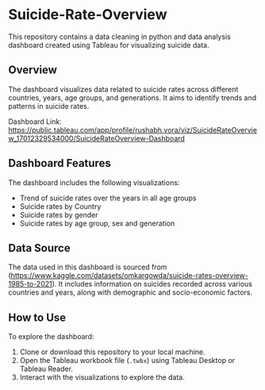 # Suicide-Rate-Overview

This repository contains a data cleaning in python and data analysis dashboard created using Tableau for visualizing suicide data.

## Overview

The dashboard visualizes data related to suicide rates across different countries, years, age groups, and generations. It aims to identify trends and patterns in suicide rates.

Dashboard Link: https://public.tableau.com/app/profile/rushabh.vora/viz/SuicideRateOverview_17012329534000/SuicideRateOverview-Dashboard

## Dashboard Features

The dashboard includes the following visualizations:

- Trend of suicide rates over the years in all age groups
- Suicide rates by Country
- Suicide rates by gender
- Suicide rates by age group, sex and generation

## Data Source

The data used in this dashboard is sourced from (https://www.kaggle.com/datasets/omkargowda/suicide-rates-overview-1985-to-2021). It includes information on suicides recorded across various countries and years, along with demographic and socio-economic factors.

## How to Use

To explore the dashboard:

1. Clone or download this repository to your local machine.
2. Open the Tableau workbook file (`.twbx`) using Tableau Desktop or Tableau Reader.
3. Interact with the visualizations to explore the data.
